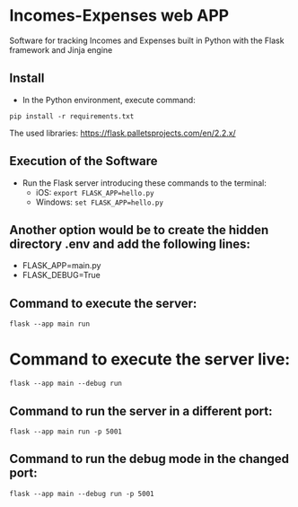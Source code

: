 # Incomes-Expenses web APP

Software for tracking Incomes and Expenses built in Python with the Flask framework and Jinja engine

## Install

- In the Python environment, execute command:

```
pip install -r requirements.txt
```

The used libraries: https://flask.palletsprojects.com/en/2.2.x/

## Execution of the Software

- Run the Flask server introducing these commands to the terminal:
    - iOS: ```export FLASK_APP=hello.py```
    - Windows: ```set FLASK_APP=hello.py```

## Another option would be to create the hidden directory .env and add the following lines:

- FLASK_APP=main.py
- FLASK_DEBUG=True

## Command to execute the server:

```
flask --app main run
```

# Command to execute the server live:

```
flask --app main --debug run 
```

## Command to run the server in a different port:

```
flask --app main run -p 5001
```

## Command to run the debug mode in the changed port:

```
flask --app main --debug run -p 5001
```